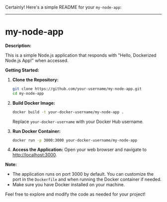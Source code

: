 Certainly! Here's a simple README for your `my-node-app`:

---

# my-node-app

**Description:**

This is a simple Node.js application that responds with "Hello, Dockerized Node.js App!" when accessed.

**Getting Started:**

1. **Clone the Repository:**
   ```bash
   git clone https://github.com/your-username/my-node-app.git
   cd my-node-app
   ```

2. **Build Docker Image:**
   ```bash
   docker build -t your-docker-username/my-node-app .
   ```

   Replace `your-docker-username` with your Docker Hub username.

3. **Run Docker Container:**
   ```bash
   docker run -p 3000:3000 your-docker-username/my-node-app
   ```

4. **Access the Application:**
   Open your web browser and navigate to [http://localhost:3000](http://localhost:3000).

**Note:**
- The application runs on port 3000 by default. You can customize the port in the `Dockerfile` and when running the Docker container if needed.
- Make sure you have Docker installed on your machine.

Feel free to explore and modify the code as needed for your project!
